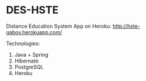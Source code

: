 # DES-HSTE
Distance Education System
App on Heroku:
http://hste-gabov.herokuapp.com/

Technologies:
1) Java + Spring
2) Hibernate
3) PostgreSQL
4) Heroku
